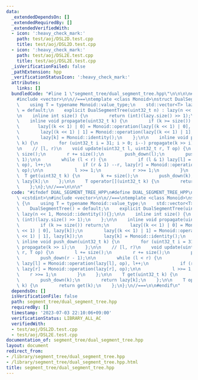 ```yaml
---
data:
  _extendedDependsOn: []
  _extendedRequiredBy: []
  _extendedVerifiedWith:
  - icon: ':heavy_check_mark:'
    path: test/aoj/DSL2D.test.cpp
    title: test/aoj/DSL2D.test.cpp
  - icon: ':heavy_check_mark:'
    path: test/aoj/DSL2E.test.cpp
    title: test/aoj/DSL2E.test.cpp
  _isVerificationFailed: false
  _pathExtension: hpp
  _verificationStatusIcon: ':heavy_check_mark:'
  attributes:
    links: []
  bundledCode: "#line 1 \"segment_tree/dual_segment_tree.hpp\"\n\n\n\n#include <cstdint>\n\
    #include <vector>\n\n//===\ntemplate <class Monoid>\nstruct DualSegmentTree {\n\
    \    using T = typename Monoid::value_type;\n    std::vector<T> lazy;\n\n    DualSegmentTree()\
    \ = default;\n    explicit DualSegmentTree(uint32_t n) : lazy(n << 1, Monoid::identity()){};\n\
    \n    inline int size() {\n        return (int)(lazy.size() >> 1);\n    };\n\n\
    \    inline void propagate(uint32_t k) {\n        if (k >= size()) return;\n \
    \       lazy[(k << 1) | 0] = Monoid::operation(lazy[(k << 1) | 0], lazy[k]);\n\
    \        lazy[(k << 1) | 1] = Monoid::operation(lazy[(k << 1) | 1], lazy[k]);\n\
    \        lazy[k] = Monoid::identity();\n    };\n\n    inline void push_down(uint32_t\
    \ k) {\n        for (uint32_t i = 31; i > 0; i--) propagate(k >> i);\n    };\n\
    \n    // [l, r)\n    void update(uint32_t l, uint32_t r, T op) {\n        l +=\
    \ size();\n        r += size();\n        push_down(l);\n        push_down(r -\
    \ 1);\n\n        while (l < r) {\n            if (l & 1) lazy[l] = Monoid::operation(lazy[l],\
    \ op), l++;\n            if (r & 1) --r, lazy[r] = Monoid::operation(lazy[r],\
    \ op);\n\n            l >>= 1;\n            r >>= 1;\n        }\n    };\n\n  \
    \  T get(uint32_t k) {\n        k += size();\n        push_down(k);\n        return\
    \ lazy[k];\n    };\n\n    T operator[](uint32_t k) {\n        return get(k);\n\
    \    };\n};\n//===\n\n\n"
  code: "#ifndef DUAL_SEGMENT_TREE_HPP\n#define DUAL_SEGMENT_TREE_HPP\n\n#include\
    \ <cstdint>\n#include <vector>\n\n//===\ntemplate <class Monoid>\nstruct DualSegmentTree\
    \ {\n    using T = typename Monoid::value_type;\n    std::vector<T> lazy;\n\n\
    \    DualSegmentTree() = default;\n    explicit DualSegmentTree(uint32_t n) :\
    \ lazy(n << 1, Monoid::identity()){};\n\n    inline int size() {\n        return\
    \ (int)(lazy.size() >> 1);\n    };\n\n    inline void propagate(uint32_t k) {\n\
    \        if (k >= size()) return;\n        lazy[(k << 1) | 0] = Monoid::operation(lazy[(k\
    \ << 1) | 0], lazy[k]);\n        lazy[(k << 1) | 1] = Monoid::operation(lazy[(k\
    \ << 1) | 1], lazy[k]);\n        lazy[k] = Monoid::identity();\n    };\n\n   \
    \ inline void push_down(uint32_t k) {\n        for (uint32_t i = 31; i > 0; i--)\
    \ propagate(k >> i);\n    };\n\n    // [l, r)\n    void update(uint32_t l, uint32_t\
    \ r, T op) {\n        l += size();\n        r += size();\n        push_down(l);\n\
    \        push_down(r - 1);\n\n        while (l < r) {\n            if (l & 1)\
    \ lazy[l] = Monoid::operation(lazy[l], op), l++;\n            if (r & 1) --r,\
    \ lazy[r] = Monoid::operation(lazy[r], op);\n\n            l >>= 1;\n        \
    \    r >>= 1;\n        }\n    };\n\n    T get(uint32_t k) {\n        k += size();\n\
    \        push_down(k);\n        return lazy[k];\n    };\n\n    T operator[](uint32_t\
    \ k) {\n        return get(k);\n    };\n};\n//===\n\n#endif\n"
  dependsOn: []
  isVerificationFile: false
  path: segment_tree/dual_segment_tree.hpp
  requiredBy: []
  timestamp: '2023-07-03 22:10:06+09:00'
  verificationStatus: LIBRARY_ALL_AC
  verifiedWith:
  - test/aoj/DSL2D.test.cpp
  - test/aoj/DSL2E.test.cpp
documentation_of: segment_tree/dual_segment_tree.hpp
layout: document
redirect_from:
- /library/segment_tree/dual_segment_tree.hpp
- /library/segment_tree/dual_segment_tree.hpp.html
title: segment_tree/dual_segment_tree.hpp
---
```

